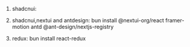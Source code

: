1. shadcnui:

2. shadcnui,nextui and antdesign:
bun install @nextui-org/react framer-motion antd @ant-design/nextjs-registry

3. redux:
bun install react-redux